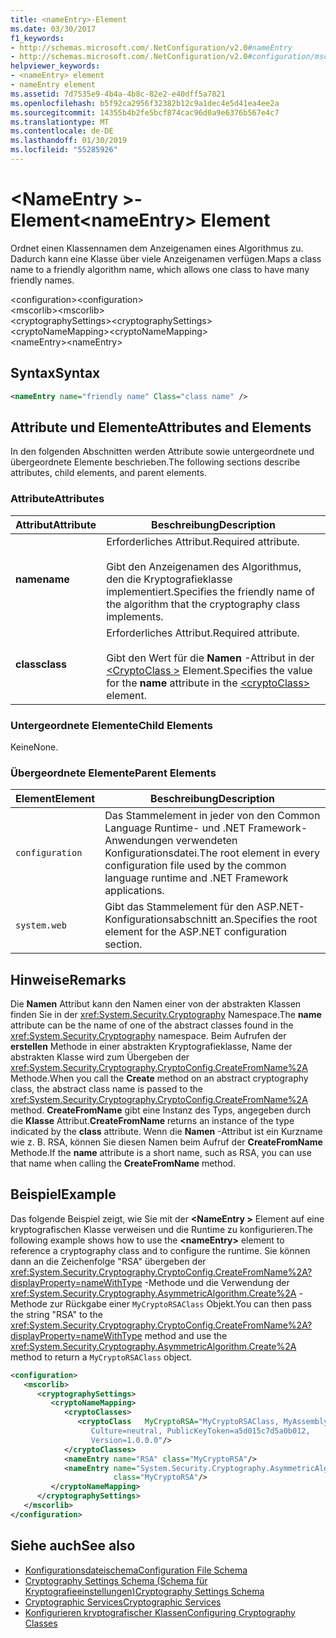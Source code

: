 ```yaml
---
title: <nameEntry>-Element
ms.date: 03/30/2017
f1_keywords:
- http://schemas.microsoft.com/.NetConfiguration/v2.0#nameEntry
- http://schemas.microsoft.com/.NetConfiguration/v2.0#configuration/mscorlib/cryptographySettings/cryptoNameMapping/nameEntry
helpviewer_keywords:
- <nameEntry> element
- nameEntry element
ms.assetid: 7d7535e9-4b4a-4b8c-82e2-e40dff5a7821
ms.openlocfilehash: b5f92ca2956f32382b12c9a1dec4e5d41ea4ee2a
ms.sourcegitcommit: 14355b4b2fe5bcf874cac96d0a9e6376b567e4c7
ms.translationtype: MT
ms.contentlocale: de-DE
ms.lasthandoff: 01/30/2019
ms.locfileid: "55285926"
---
```

# <a name="nameentry-element"></a><span data-ttu-id="91e72-102">\<NameEntry >-Element</span><span class="sxs-lookup"><span data-stu-id="91e72-102">\<nameEntry> Element</span></span>
<span data-ttu-id="91e72-103">Ordnet einen Klassennamen dem Anzeigenamen eines Algorithmus zu. Dadurch kann eine Klasse über viele Anzeigenamen verfügen.</span><span class="sxs-lookup"><span data-stu-id="91e72-103">Maps a class name to a friendly algorithm name, which allows one class to have many friendly names.</span></span>  
  
 <span data-ttu-id="91e72-104">\<configuration></span><span class="sxs-lookup"><span data-stu-id="91e72-104">\<configuration></span></span>  
<span data-ttu-id="91e72-105">\<mscorlib></span><span class="sxs-lookup"><span data-stu-id="91e72-105">\<mscorlib></span></span>  
<span data-ttu-id="91e72-106">\<cryptographySettings></span><span class="sxs-lookup"><span data-stu-id="91e72-106">\<cryptographySettings></span></span>  
<span data-ttu-id="91e72-107">\<cryptoNameMapping></span><span class="sxs-lookup"><span data-stu-id="91e72-107">\<cryptoNameMapping></span></span>  
<span data-ttu-id="91e72-108">\<nameEntry></span><span class="sxs-lookup"><span data-stu-id="91e72-108">\<nameEntry></span></span>  
  
## <a name="syntax"></a><span data-ttu-id="91e72-109">Syntax</span><span class="sxs-lookup"><span data-stu-id="91e72-109">Syntax</span></span>  
  
```xml  
<nameEntry name="friendly name" Class="class name" />  
```  
  
## <a name="attributes-and-elements"></a><span data-ttu-id="91e72-110">Attribute und Elemente</span><span class="sxs-lookup"><span data-stu-id="91e72-110">Attributes and Elements</span></span>  
 <span data-ttu-id="91e72-111">In den folgenden Abschnitten werden Attribute sowie untergeordnete und übergeordnete Elemente beschrieben.</span><span class="sxs-lookup"><span data-stu-id="91e72-111">The following sections describe attributes, child elements, and parent elements.</span></span>  
  
### <a name="attributes"></a><span data-ttu-id="91e72-112">Attribute</span><span class="sxs-lookup"><span data-stu-id="91e72-112">Attributes</span></span>  
  
|<span data-ttu-id="91e72-113">Attribut</span><span class="sxs-lookup"><span data-stu-id="91e72-113">Attribute</span></span>|<span data-ttu-id="91e72-114">Beschreibung</span><span class="sxs-lookup"><span data-stu-id="91e72-114">Description</span></span>|  
|---------------|-----------------|  
|<span data-ttu-id="91e72-115">**name**</span><span class="sxs-lookup"><span data-stu-id="91e72-115">**name**</span></span>|<span data-ttu-id="91e72-116">Erforderliches Attribut.</span><span class="sxs-lookup"><span data-stu-id="91e72-116">Required attribute.</span></span><br /><br /> <span data-ttu-id="91e72-117">Gibt den Anzeigenamen des Algorithmus, den die Kryptografieklasse implementiert.</span><span class="sxs-lookup"><span data-stu-id="91e72-117">Specifies the friendly name of the algorithm that the cryptography class implements.</span></span>|  
|<span data-ttu-id="91e72-118">**class**</span><span class="sxs-lookup"><span data-stu-id="91e72-118">**class**</span></span>|<span data-ttu-id="91e72-119">Erforderliches Attribut.</span><span class="sxs-lookup"><span data-stu-id="91e72-119">Required attribute.</span></span><br /><br /> <span data-ttu-id="91e72-120">Gibt den Wert für die **Namen** -Attribut in der [ \<CryptoClass >](../../../../../docs/framework/configure-apps/file-schema/cryptography/cryptoclass-element.md) Element.</span><span class="sxs-lookup"><span data-stu-id="91e72-120">Specifies the value for the **name** attribute in the [\<cryptoClass>](../../../../../docs/framework/configure-apps/file-schema/cryptography/cryptoclass-element.md) element.</span></span>|  
  
### <a name="child-elements"></a><span data-ttu-id="91e72-121">Untergeordnete Elemente</span><span class="sxs-lookup"><span data-stu-id="91e72-121">Child Elements</span></span>  
 <span data-ttu-id="91e72-122">Keine</span><span class="sxs-lookup"><span data-stu-id="91e72-122">None.</span></span>  
  
### <a name="parent-elements"></a><span data-ttu-id="91e72-123">Übergeordnete Elemente</span><span class="sxs-lookup"><span data-stu-id="91e72-123">Parent Elements</span></span>  
  
|<span data-ttu-id="91e72-124">Element</span><span class="sxs-lookup"><span data-stu-id="91e72-124">Element</span></span>|<span data-ttu-id="91e72-125">Beschreibung</span><span class="sxs-lookup"><span data-stu-id="91e72-125">Description</span></span>|  
|-------------|-----------------|  
|`configuration`|<span data-ttu-id="91e72-126">Das Stammelement in jeder von den Common Language Runtime- und .NET Framework-Anwendungen verwendeten Konfigurationsdatei.</span><span class="sxs-lookup"><span data-stu-id="91e72-126">The root element in every configuration file used by the common language runtime and .NET Framework applications.</span></span>|  
|`system.web`|<span data-ttu-id="91e72-127">Gibt das Stammelement für den ASP.NET-Konfigurationsabschnitt an.</span><span class="sxs-lookup"><span data-stu-id="91e72-127">Specifies the root element for the ASP.NET configuration section.</span></span>|  
  
## <a name="remarks"></a><span data-ttu-id="91e72-128">Hinweise</span><span class="sxs-lookup"><span data-stu-id="91e72-128">Remarks</span></span>  
 <span data-ttu-id="91e72-129">Die **Namen** Attribut kann den Namen einer von der abstrakten Klassen finden Sie in der <xref:System.Security.Cryptography> Namespace.</span><span class="sxs-lookup"><span data-stu-id="91e72-129">The **name** attribute can be the name of one of the abstract classes found in the <xref:System.Security.Cryptography> namespace.</span></span> <span data-ttu-id="91e72-130">Beim Aufrufen der **erstellen** Methode in einer abstrakten Kryptografieklasse, Name der abstrakten Klasse wird zum Übergeben der <xref:System.Security.Cryptography.CryptoConfig.CreateFromName%2A> Methode.</span><span class="sxs-lookup"><span data-stu-id="91e72-130">When you call the **Create** method on an abstract cryptography class, the abstract class name is passed to the <xref:System.Security.Cryptography.CryptoConfig.CreateFromName%2A> method.</span></span> <span data-ttu-id="91e72-131">**CreateFromName** gibt eine Instanz des Typs, angegeben durch die **Klasse** Attribut.</span><span class="sxs-lookup"><span data-stu-id="91e72-131">**CreateFromName** returns an instance of the type indicated by the **class** attribute.</span></span> <span data-ttu-id="91e72-132">Wenn die **Namen** -Attribut ist ein Kurzname wie z. B. RSA, können Sie diesen Namen beim Aufruf der **CreateFromName** Methode.</span><span class="sxs-lookup"><span data-stu-id="91e72-132">If the **name** attribute is a short name, such as RSA, you can use that name when calling the **CreateFromName** method.</span></span>  
  
## <a name="example"></a><span data-ttu-id="91e72-133">Beispiel</span><span class="sxs-lookup"><span data-stu-id="91e72-133">Example</span></span>  
 <span data-ttu-id="91e72-134">Das folgende Beispiel zeigt, wie Sie mit der  **\<NameEntry >** Element auf eine kryptografischen Klasse verweisen und die Runtime zu konfigurieren.</span><span class="sxs-lookup"><span data-stu-id="91e72-134">The following example shows how to use the **\<nameEntry>** element to reference a cryptography class and to configure the runtime.</span></span> <span data-ttu-id="91e72-135">Sie können dann an die Zeichenfolge "RSA" übergeben der <xref:System.Security.Cryptography.CryptoConfig.CreateFromName%2A?displayProperty=nameWithType> -Methode und die Verwendung der <xref:System.Security.Cryptography.AsymmetricAlgorithm.Create%2A> -Methode zur Rückgabe einer `MyCryptoRSAClass` Objekt.</span><span class="sxs-lookup"><span data-stu-id="91e72-135">You can then pass the string "RSA" to the <xref:System.Security.Cryptography.CryptoConfig.CreateFromName%2A?displayProperty=nameWithType> method and use the <xref:System.Security.Cryptography.AsymmetricAlgorithm.Create%2A> method to return a `MyCryptoRSAClass` object.</span></span>  
  
```xml  
<configuration>  
   <mscorlib>  
      <cryptographySettings>  
         <cryptoNameMapping>  
            <cryptoClasses>  
               <cryptoClass   MyCryptoRSA="MyCryptoRSAClass, MyAssembly  
                  Culture=neutral, PublicKeyToken=a5d015c7d5a0b012,  
                  Version=1.0.0.0"/>  
            </cryptoClasses>  
            <nameEntry name="RSA" class="MyCryptoRSA"/>  
            <nameEntry name="System.Security.Cryptography.AsymmetricAlgorithm"  
                       class="MyCryptoRSA"/>  
         </cryptoNameMapping>  
      </cryptographySettings>  
   </mscorlib>  
</configuration>  
```  
  
## <a name="see-also"></a><span data-ttu-id="91e72-136">Siehe auch</span><span class="sxs-lookup"><span data-stu-id="91e72-136">See also</span></span>
- [<span data-ttu-id="91e72-137">Konfigurationsdateischema</span><span class="sxs-lookup"><span data-stu-id="91e72-137">Configuration File Schema</span></span>](../../../../../docs/framework/configure-apps/file-schema/index.md)
- [<span data-ttu-id="91e72-138">Cryptography Settings Schema (Schema für Kryptografieeinstellungen)</span><span class="sxs-lookup"><span data-stu-id="91e72-138">Cryptography Settings Schema</span></span>](../../../../../docs/framework/configure-apps/file-schema/cryptography/index.md)
- [<span data-ttu-id="91e72-139">Cryptographic Services</span><span class="sxs-lookup"><span data-stu-id="91e72-139">Cryptographic Services</span></span>](../../../../../docs/standard/security/cryptographic-services.md)
- [<span data-ttu-id="91e72-140">Konfigurieren kryptografischer Klassen</span><span class="sxs-lookup"><span data-stu-id="91e72-140">Configuring Cryptography Classes</span></span>](../../../../../docs/framework/configure-apps/configure-cryptography-classes.md)
